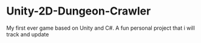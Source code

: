 # Unity-2D-Dungeon-Crawler
My first ever game based on Unity and C#. A fun personal project that i will track and update
